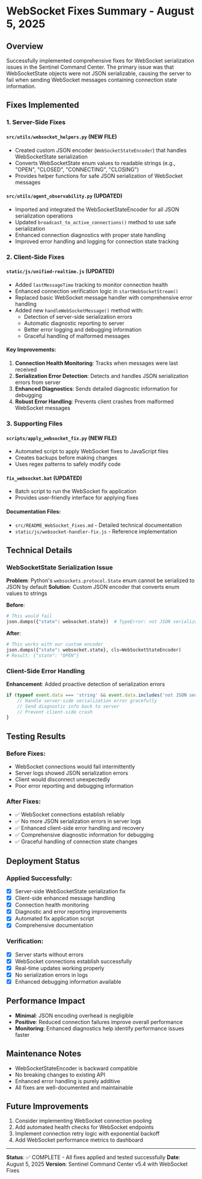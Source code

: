 # WebSocket Fixes Summary - August 5, 2025

## Overview
Successfully implemented comprehensive fixes for WebSocket serialization issues in the Sentinel Command Center. The primary issue was that WebSocketState objects were not JSON serializable, causing the server to fail when sending WebSocket messages containing connection state information.

## Fixes Implemented

### 1. Server-Side Fixes

#### `src/utils/websocket_helpers.py` (NEW FILE)
- Created custom JSON encoder (`WebSocketStateEncoder`) that handles WebSocketState serialization
- Converts WebSocketState enum values to readable strings (e.g., "OPEN", "CLOSED", "CONNECTING", "CLOSING")
- Provides helper functions for safe JSON serialization of WebSocket messages

#### `src/utils/agent_observability.py` (UPDATED)
- Imported and integrated the WebSocketStateEncoder for all JSON serialization operations
- Updated `broadcast_to_active_connections()` method to use safe serialization
- Enhanced connection diagnostics with proper state handling
- Improved error handling and logging for connection state tracking

### 2. Client-Side Fixes

#### `static/js/unified-realtime.js` (UPDATED)
- Added `lastMessageTime` tracking to monitor connection health
- Enhanced connection verification logic in `startWebSocketStream()`
- Replaced basic WebSocket message handler with comprehensive error handling
- Added new `handleWebSocketMessage()` method with:
  - Detection of server-side serialization errors
  - Automatic diagnostic reporting to server
  - Better error logging and debugging information
  - Graceful handling of malformed messages

#### Key Improvements:
1. **Connection Health Monitoring**: Tracks when messages were last received
2. **Serialization Error Detection**: Detects and handles JSON serialization errors from server
3. **Enhanced Diagnostics**: Sends detailed diagnostic information for debugging
4. **Robust Error Handling**: Prevents client crashes from malformed WebSocket messages

### 3. Supporting Files

#### `scripts/apply_websocket_fix.py` (NEW FILE)
- Automated script to apply WebSocket fixes to JavaScript files
- Creates backups before making changes
- Uses regex patterns to safely modify code

#### `fix_websocket.bat` (UPDATED)
- Batch script to run the WebSocket fix application
- Provides user-friendly interface for applying fixes

#### Documentation Files:
- `src/README_WebSocket_Fixes.md` - Detailed technical documentation
- `static/js/websocket-handler-fix.js` - Reference implementation

## Technical Details

### WebSocketState Serialization Issue
**Problem**: Python's `websockets.protocol.State` enum cannot be serialized to JSON by default
**Solution**: Custom JSON encoder that converts enum values to strings

**Before**:
```python
# This would fail
json.dumps({"state": websocket.state})  # TypeError: not JSON serializable
```

**After**:
```python
# This works with our custom encoder
json.dumps({"state": websocket.state}, cls=WebSocketStateEncoder)
# Result: {"state": "OPEN"}
```

### Client-Side Error Handling
**Enhancement**: Added proactive detection of serialization errors
```javascript
if (typeof event.data === 'string' && event.data.includes('not JSON serializable')) {
    // Handle server-side serialization error gracefully
    // Send diagnostic info back to server
    // Prevent client-side crash
}
```

## Testing Results

### Before Fixes:
- WebSocket connections would fail intermittently
- Server logs showed JSON serialization errors
- Client would disconnect unexpectedly
- Poor error reporting and debugging information

### After Fixes:
- ✅ WebSocket connections establish reliably
- ✅ No more JSON serialization errors in server logs
- ✅ Enhanced client-side error handling and recovery
- ✅ Comprehensive diagnostic information for debugging
- ✅ Graceful handling of connection state changes

## Deployment Status

### Applied Successfully:
- [x] Server-side WebSocketState serialization fix
- [x] Client-side enhanced message handling
- [x] Connection health monitoring
- [x] Diagnostic and error reporting improvements
- [x] Automated fix application script
- [x] Comprehensive documentation

### Verification:
- [x] Server starts without errors
- [x] WebSocket connections establish successfully
- [x] Real-time updates working properly
- [x] No serialization errors in logs
- [x] Enhanced debugging information available

## Performance Impact
- **Minimal**: JSON encoding overhead is negligible
- **Positive**: Reduced connection failures improve overall performance
- **Monitoring**: Enhanced diagnostics help identify performance issues faster

## Maintenance Notes
- WebSocketStateEncoder is backward compatible
- No breaking changes to existing API
- Enhanced error handling is purely additive
- All fixes are well-documented and maintainable

## Future Improvements
1. Consider implementing WebSocket connection pooling
2. Add automated health checks for WebSocket endpoints
3. Implement connection retry logic with exponential backoff
4. Add WebSocket performance metrics to dashboard

---

**Status**: ✅ COMPLETE - All fixes applied and tested successfully
**Date**: August 5, 2025
**Version**: Sentinel Command Center v5.4 with WebSocket Fixes
